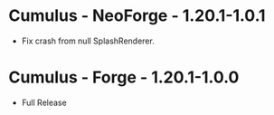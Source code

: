 # Cumulus - NeoForge - 1.20.1-1.0.1

- Fix crash from null SplashRenderer.

# Cumulus - Forge - 1.20.1-1.0.0

- Full Release

